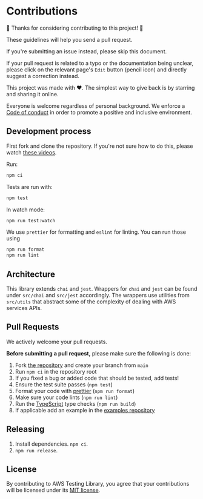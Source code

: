 # Contributions

🎉 Thanks for considering contributing to this project! 🎉

These guidelines will help you send a pull request.

If you're submitting an issue instead, please skip this document.

If your pull request is related to a typo or the documentation being unclear, please click on the relevant page's `Edit`
button (pencil icon) and directly suggest a correction instead.

This project was made with ❤️. The simplest way to give back is by starring and sharing it online.

Everyone is welcome regardless of personal background. We enforce a [Code of conduct](CODE_OF_CONDUCT.md) in order to
promote a positive and inclusive environment.

## Development process

First fork and clone the repository. If you're not sure how to do this, please watch
[these videos](https://egghead.io/courses/how-to-contribute-to-an-open-source-project-on-github).

Run:

```bash
npm ci
```

Tests are run with:

```bash
npm test
```

In watch mode:

```bash
npm run test:watch
```

We use `prettier` for formatting and `eslint` for linting. You can run those using

```bash
npm run format
npm run lint
```

## Architecture

This library extends `chai` and `jest`. Wrappers for `chai` and `jest` can be found under `src/chai` and `src/jest` accordingly.
The wrappers use utilities from `src/utils` that abstract some of the complexity of dealing with AWS services APIs.

## Pull Requests

We actively welcome your pull requests.

**Before submitting a pull request,** please make sure the following is done:

1. Fork [the repository](https://github.com/erezrokah/aws-testing-library) and create your branch from `main`
2. Run `npm ci` in the repository root
3. If you fixed a bug or added code that should be tested, add tests!
4. Ensure the test suite passes (`npm test`)
5. Format your code with [prettier](https://github.com/prettier/prettier) (`npm run format`)
6. Make sure your code lints (`npm run lint`)
7. Run the [TypeScript](https://www.typescriptlang.org/) type checks (`npm run build`)
8. If applicable add an example in the [examples repository](https://github.com/erezrokah/aws-testing-library-examples)

## Releasing

1. Install dependencies. `npm ci`.
2. `npm run release`.

## License

By contributing to AWS Testing Library, you agree that your contributions will be licensed
under its [MIT license](LICENSE).

